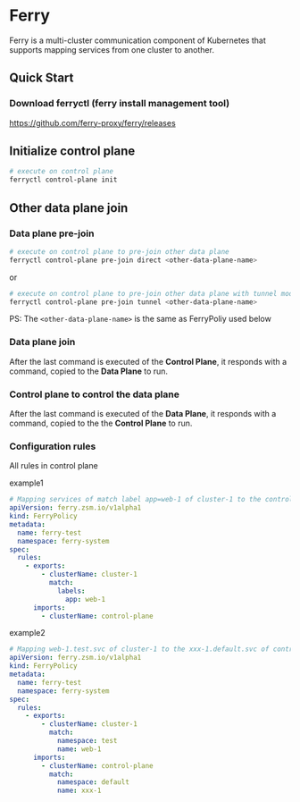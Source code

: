 # Ferry

Ferry is a multi-cluster communication component of Kubernetes that supports mapping services from one cluster to another.

## Quick Start

### Download ferryctl (ferry install management tool)

https://github.com/ferry-proxy/ferry/releases

## Initialize control plane

``` bash
# execute on control plane
ferryctl control-plane init
```

## Other data plane join

### Data plane pre-join

``` bash
# execute on control plane to pre-join other data plane
ferryctl control-plane pre-join direct <other-data-plane-name>
```
or
``` bash 
# execute on control plane to pre-join other data plane with tunnel mode
ferryctl control-plane pre-join tunnel <other-data-plane-name>
```

PS: The `<other-data-plane-name>` is the same as FerryPoliy used below


### Data plane join

After the last command is executed of the **Control Plane**, it responds with a command, copied to the **Data Plane** to run.

### Control plane to control the data plane

After the last command is executed of the **Data Plane**, it responds with a command, copied to the the **Control Plane** to run.

### Configuration rules

All rules in control plane

example1
``` yaml
# Mapping services of match label app=web-1 of cluster-1 to the control-plane
apiVersion: ferry.zsm.io/v1alpha1
kind: FerryPolicy
metadata:
  name: ferry-test
  namespace: ferry-system
spec:
  rules:
    - exports:
        - clusterName: cluster-1
          match:
            labels:
              app: web-1
      imports:
        - clusterName: control-plane
```

example2
``` yaml
# Mapping web-1.test.svc of cluster-1 to the xxx-1.default.svc of control-plane
apiVersion: ferry.zsm.io/v1alpha1
kind: FerryPolicy
metadata:
  name: ferry-test
  namespace: ferry-system
spec:
  rules:
    - exports:
        - clusterName: cluster-1
          match:
            namespace: test
            name: web-1
      imports:
        - clusterName: control-plane
          match:
            namespace: default
            name: xxx-1
```


